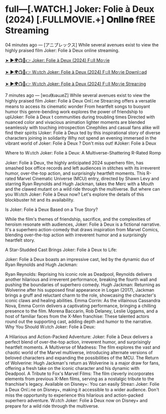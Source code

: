 # full—[.WATCH.] Joker: Folie à Deux (2024) [.FULLMOVIE.+] 𝐎𝐧𝐥𝐢𝐧𝐞 fREE Streaming

04 minutes ago — [アニプレックス] While several avenues exist to view the highly praised film Joker: Folie à Deux online streaming.


[➤ ►🌍📺📱👉 Joker: Folie à Deux (2024) F𝚞ll Mo𝚟ie](https://esyflix.online/en/movie/889737/joker-folie-deuxend)

[➤ ►🌍📺📱👉 W𝚊tch Joker: Folie à Deux (2024) F𝚞ll Mo𝚟ie Downl𝚘ad](https://esyflix.online/en/movie/889737/joker-folie-deuxend)

[➤ ►🌍📺📱👉 W𝚊tch Joker: Folie à Deux (2024) F𝚞ll Mo𝚟ie Strea𝚖ing](https://esyflix.online/en/movie/889737/joker-folie-deuxend)

 

7 minutes ago — [woɹᙠɹǝuɹɐZ] While several avenues exist to view the highly praised film Joker: Folie à Deux Onl𝚒ne Strea𝚖ing offers a versatile means to access its cinematic wonder From heartfelt songs to buoyant humor this genre-bending work explores the power of friendship to uplJoker: Folie à Deux t communities during troubling times Directed with nuanced color and vivacious animation lighter moments are blended seamlessly with touching introspection Cinephiles and casual fans alike will find their spirits lJoker: Folie à Deux ted by this inspirational story of diverse characters joining in solidarity Why not spend an evening immersed in the vibrant world of Joker: Folie à Deux ? Don't miss out! #Joker: Folie à Deux

 

 

 

 

 

Where to W𝚊tch Joker: Folie à Deux: A Multiverse-Shattering R-Rated Romp

 

 

Joker: Folie à Deux, the highly anticipated 2024 superhero film, has smashed box office records and left audiences in stitches with its irreverent humor, over-the-top action, and surprisingly heartfelt moments. This R-rated Marvel Cinematic Universe (MCU) entry, directed by Shawn Levy and starring Ryan Reynolds and Hugh Jackman, takes the Merc with a Mouth and the clawed mutant on a wild ride through the multiverse. But where can you W𝚊tch Joker: Folie à Deux now? Let's explore the details of this blockbuster hit and its availability.

 

 

Is Joker: Folie à Deux Based on a True Story?

 

 

While the film's themes of friendship, sacrifice, and the complexities of heroism resonate with audiences, Joker: Folie à Deux is a fictional narrative. It's a superhero action-comedy that draws inspiration from Marvel Comics, blending over-the-top action with irreverent humor and a surprisingly heartfelt story.

 

 

A Star-Studded Cast Brings Joker: Folie à Deux to Life:

 

 

Joker: Folie à Deux boasts an impressive cast, led by the dynamic duo of Ryan Reynolds and Hugh Jackman:

 

 

Ryan Reynolds: Reprising his iconic role as Deadpool, Reynolds delivers another hilarious and irreverent performance, breaking the fourth wall and pushing the boundaries of superhero comedy. Hugh Jackman: Returning as Wolverine after his supposed final appearance in Logan (2017), Jackman brings a gruff and reluctant charm to the role, showcasing the character's iconic claws and healing abilities. Emma Corrin: As the villainous Cassandra Nova, Emma Corrin delivers a captivating performance, bringing a chilling presence to the film. Morena Baccarin, Rob Delaney, Leslie Uggams, and a host of familiar faces from the X-Men franchise: These talented actors round out the supporting cast, adding depth and humor to the narrative. Why You Should W𝚊tch Joker: Folie à Deux:

 

 

A Hilarious and Action-Packed Adventure: Joker: Folie à Deux delivers a perfect blend of over-the-top action, irreverent humor, and surprisingly heartfelt moments. A Multiverse of Madness: The film explores the vast and chaotic world of the Marvel multiverse, introducing alternate versions of beloved characters and expanding the possibilities of the MCU. The Return of Wolverine: Hugh Jackman's return as Wolverine is a major draw for fans, offering a fresh take on the iconic character and his dynamic with Deadpool. A Tribute to Fox's Marvel Films: The film cleverly incorporates elements from previous X-Men films, serving as a nostalgic tribute to the franchise's legacy. Available on Disney+: You can easily Strea𝚖 Joker: Folie à Deux Onl𝚒ne on Disney+, making it accessible to a wider audience. Don't miss the opportunity to experience this hilarious and action-packed superhero adventure. W𝚊tch Joker: Folie à Deux now on Disney+ and prepare for a wild ride through the multiverse.
